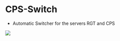 # CPS-Switch
- Automatic Switcher for the servers RGT and CPS

![](https://github.com/GrowHax/CPS-Switch/assets/40395971/f22cb9c4-f2fd-471d-a5d6-d2961a207e32)
